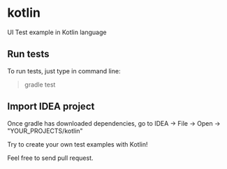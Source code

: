 # kotlin

UI Test example in Kotlin language

## Run tests
To run tests, just type in command line:
> gradle test

## Import IDEA project
Once gradle has downloaded dependencies, go to IDEA -> File -> Open -> "YOUR_PROJECTS/kotlin"

Try to create your own test examples with Kotlin!

Feel free to send pull request.

